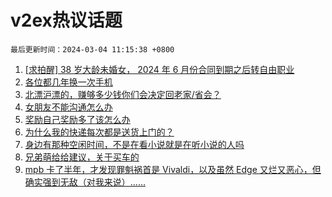 # v2ex热议话题

`最后更新时间：2024-03-04 11:15:38 +0800`

1. [[求拍醒] 38 岁大龄未婚女， 2024 年 6 月份合同到期之后转自由职业](https://www.v2ex.com/t/1020211)
1. [各位都几年换一次手机](https://www.v2ex.com/t/1020214)
1. [北漂沪漂的，赚够多少钱你们会决定回老家/省会？](https://www.v2ex.com/t/1020202)
1. [女朋友不能沟通怎么办](https://www.v2ex.com/t/1020335)
1. [奖励自己奖励多了该怎么办](https://www.v2ex.com/t/1020319)
1. [为什么我的快递每次都是送货上门的？](https://www.v2ex.com/t/1020200)
1. [身边有那种空闲时间，不是在看小说就是在听小说的人吗](https://www.v2ex.com/t/1020265)
1. [兄弟萌给给建议，关于买车的](https://www.v2ex.com/t/1020339)
1. [mpb 卡了半年，才发现罪魁祸首是 Vivaldi，以及虽然 Edge 又烂又恶心，但确实强到无敌（对我来说）……](https://www.v2ex.com/t/1020218)

